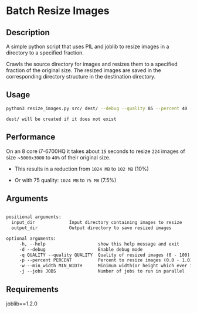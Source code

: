 # Batch Resize Images

## Description

A simple python script that uses PIL and joblib to resize images in a directory to a specified fraction.

Crawls the source directory for images and resizes them to a specified fraction of the original size. The resized images are saved in the corresponding directory structure in the destination directory.

## Usage

```bash
python3 resize_images.py src/ dest/ --debug --quality 85 --percent 40 --min_width 1000 --jobs -1
```

`dest/ will be created if it does not exist`

## Performance

On an 8 core i7-6700HQ it takes about `15` seconds to resize `224` images of size ~`5000x3000` to `40%` of their original size.

- This results in a reduction from `1024 MB` to `102 MB` (10%)

- Or with 75 quality: `1024 MB` to `75 MB` (7.5%)

## Arguments

```txt

positional arguments:
  input_dir             Input directory containing images to resize
  output_dir            Output directory to save resized images

optional arguments:
     -h, --help                    show this help message and exit
     -d --debug                    Enable debug mode
     -q QUALITY --quality QUALITY  Quality of resized images (0 - 100)
     -p --percent PERCENT          Percent to resize images (0.0 - 1.0)
     -w --min_width MIN_WIDTH      Minimum width(or height which ever is bigger) of resized images
     -j --jobs JOBS                Number of jobs to run in parallel
```

## Requirements

joblib==1.2.0
